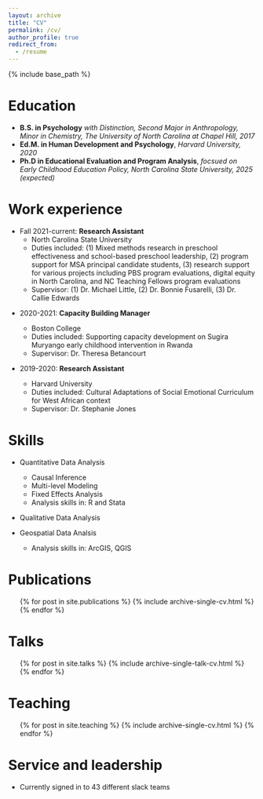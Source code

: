 ```yaml
---
layout: archive
title: "CV"
permalink: /cv/
author_profile: true
redirect_from:
  - /resume
---
```


{% include base_path %}

Education
======
* <strong>B.S. in Psychology</strong> <i>with Distinction, Second Major in Anthropology, Minor in Chemistry, The University of North Carolina at Chapel Hill, 2017</i>
* <strong>Ed.M. in Human Development and Psychology</strong>, <i>Harvard University, 2020</i>
* <strong>Ph.D in Educational Evaluation and Program Analysis</strong>, <i>focsued on Early Childhood Education Policy, North Carolina State University, 2025 (expected)</i>

Work experience
======

* Fall 2021-current: <strong>Research Assistant</strong>
  * North Carolina State University
  * Duties included: (1) Mixed methods research in preschool effectiveness and school-based preschool leadership, (2) program support for MSA principal candidate students, (3) research support for various projects including PBS program evaluations, digital equity in North Carolina, and NC Teaching Fellows program evaluations
  * Supervisor: (1) Dr. Michael Little, (2) Dr. Bonnie Fusarelli, (3) Dr. Callie Edwards

<p></p>

* 2020-2021: <strong>Capacity Building Manager</strong>
  * Boston College
  * Duties included: Supporting capacity development on Sugira Muryango early childhood intervention in Rwanda
  * Supervisor: Dr. Theresa Betancourt
  
* 2019-2020: <strong>Research Assistant</strong>
  * Harvard University
  * Duties included: Cultural Adaptations of Social Emotional Curriculum for West African context
  * Supervisor: Dr. Stephanie Jones

  
Skills
======
* Quantitative Data Analysis
  * Causal Inference
  * Multi-level Modeling
  * Fixed Effects Analysis
  * Analysis skills in: R and Stata
  
* Qualitative Data Analysis

* Geospatial Data Analsis
  * Analysis skills in: ArcGIS, QGIS


Publications
======
  <ul>{% for post in site.publications %}
    {% include archive-single-cv.html %}
  {% endfor %}</ul>
  
Talks
======
  <ul>{% for post in site.talks %}
    {% include archive-single-talk-cv.html %}
  {% endfor %}</ul>
  
Teaching
======
  <ul>{% for post in site.teaching %}
    {% include archive-single-cv.html %}
  {% endfor %}</ul>
  
Service and leadership
======
* Currently signed in to 43 different slack teams
